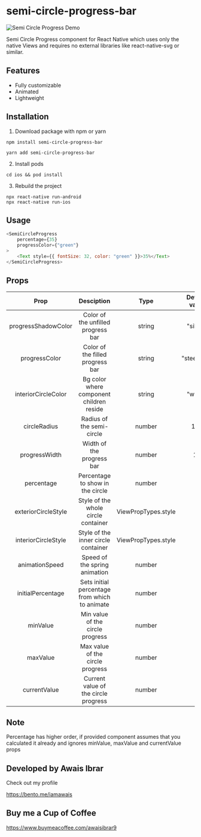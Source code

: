 # semi-circle-progress-bar

![Semi Circle Progress Demo](demo/demo.gif)

Semi Circle Progress component for React Native which uses only the native Views and requires no external libraries like react-native-svg or similar.

## Features
* Fully customizable
* Animated
* Lightweight

## Installation

1. Download package with npm or yarn

```
npm install semi-circle-progress-bar
```

```
yarn add semi-circle-progress-bar
```

2. Install pods

```
cd ios && pod install
```

3. Rebuild the project

```
npx react-native run-android
npx react-native run-ios
```

## Usage
```javascript
<SemiCircleProgress
    percentage={35}
    progressColor={"green"}
>
    <Text style={{ fontSize: 32, color: "green" }}>35%</Text>
</SemiCircleProgress>
```

## Props
|         Prop        |                   Desciption                  |         Type        | Default value |
|:-------------------:|:---------------------------------------------:|:-------------------:|:-------------:|
| progressShadowColor | Color of the unfilled progress bar            | string              | "silver"      |
| progressColor       | Color of the filled progress bar              | string              | "steelblue"   |
| interiorCircleColor | Bg color where component children reside      | string              | "white"       |
| circleRadius        | Radius of the semi-circle                     | number              | 100           |
| progressWidth       | Width of the progress bar                     | number              | 10            |
| percentage          | Percentage to show in the circle              | number              | /             |
| exteriorCircleStyle | Style of the whole circle container           | ViewPropTypes.style | /             |
| interiorCircleStyle | Style of the inner circle container           | ViewPropTypes.style | /             |
| animationSpeed      | Speed of the spring animation                 | number              | 2             |
| initialPercentage   | Sets initial percentage from which to animate | number              | 0             |
| minValue            | Min value of the circle progress              | number              | /             |
| maxValue            | Max value of the circle progress              | number              | /             |
| currentValue        | Current value of the circle progress          | number              | /             |

## Note
Percentage has higher order, if provided component assumes that you calculated it already and ignores minValue, maxValue and currentValue props

## Developed by Awais Ibrar
Check out my profile

https://bento.me/iamawais
## Buy me a Cup of Coffee

https://www.buymeacoffee.com/awaisibrar9